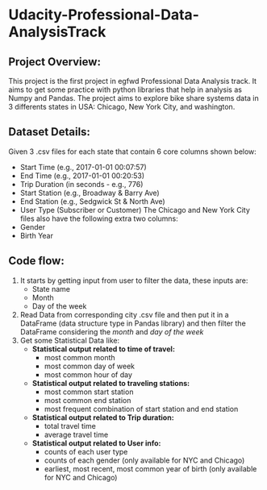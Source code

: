# Udacity-Professional-Data-AnalysisTrack
## Project Overview:
This project is the first project in egfwd Professional Data Analysis track. It aims to get some practice with python libraries that help in analysis as Numpy and Pandas.
The project aims to explore bike share systems data in 3 differents states in USA: Chicago, New York City, and washington. 
## Dataset Details:
Given 3 .csv files for each state that contain 6 core columns shown below:
- Start Time (e.g., 2017-01-01 00:07:57)
- End Time (e.g., 2017-01-01 00:20:53)
- Trip Duration (in seconds - e.g., 776)
- Start Station (e.g., Broadway & Barry Ave)
- End Station (e.g., Sedgwick St & North Ave)
- User Type (Subscriber or Customer)
The Chicago and New York City files also have the following extra two columns:
- Gender
- Birth Year
## Code flow:
1. It starts by getting input from user to filter the data, these inputs are:
   - State name
   - Month
   - Day of the week
2. Read Data from corresponding city .csv file and then put it in a DataFrame (data structure type in Pandas library) and then filter the DataFrame considering the *month* and *day of the week*
3. Get some Statistical Data like:
   - **Statistical output related to time of travel:**
     - most common month
     - most common day of week
     - most common hour of day
   - **Statistical output related to traveling stations:**
     - most common start station
     - most common end station
     - most frequent combination of start station and end station
   - **Statistical output related to Trip duration:**
     - total travel time
     - average travel time
   - **Statistical output related to User info:**
     - counts of each user type
     - counts of each gender (only available for NYC and Chicago)
     - earliest, most recent, most common year of birth (only available for NYC and Chicago)
